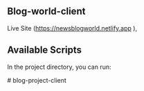 ## Blog-world-client
Live Site (https://newsblogworld.netlify.app
),

## Available Scripts

In the project directory, you can run:

#   b l o g - p r o j e c t - c l i e n t  
 